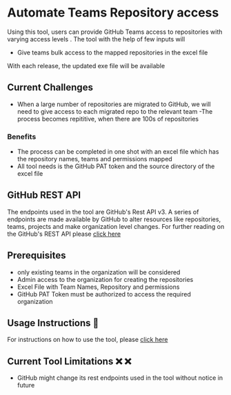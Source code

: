 # Automate Teams Repository access

Using this tool, users can provide GitHub Teams access to repositories with varying access levels . The tool with the help of few inputs will 

- Give teams bulk access to the mapped repositories in the excel file

With each release, the updated exe file will be available 

## Current Challenges

- When a large number of repositories are migrated to GitHub, we will need to give access to each migrated repo to the relevant team
-The process becomes repititive, when there are 100s of repositories

### Benefits

- The process can be completed in one shot with an excel file which has the repository names, teams and permissions mapped
- All tool needs is the GitHub PAT token and the source directory of the excel file 

## GitHub REST API

The endpoints used in the tool are GitHub's Rest API v3. A series of endpoints are made available by GitHub to alter resources like repositories, teams, projects and make organization level changes. For further reading on the GitHub's REST API please [click here](https://docs.github.com/en/free-pro-team@latest/rest/overview)

## Prerequisites

- only existing teams in the organization will be considered
- Admin access to the organization for creating the repositories
- Excel File with Team Names, Repository and permissions
- GitHub PAT Token must be authorized to access the required organization

## Usage Instructions :memo:

For instructions on how to use the tool, please [click here](https://github.com/CanarysAutomations/bulk-repository-team-access/wiki)

## Current Tool Limitations  :x: :x:

- GitHub might change its rest endpoints used in the tool without notice in future
